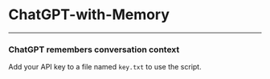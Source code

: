 # ChatGPT-with-Memory
--- 

### ChatGPT remembers conversation context

Add your API key to a file named ```key.txt``` to use the script.


